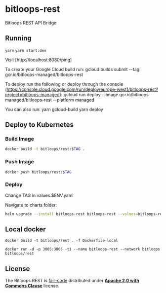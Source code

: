 # bitloops-rest
Bitloops REST API Bridge

## Running

`yarn`
`yarn start:dev`

Visit [http://localhost:8080/ping]

To create your Google Cloud build run: 
gcloud builds submit --tag gcr.io/bitloops-managed/bitloops-rest

To deploy run the following or deploy through the console (https://console.cloud.google.com/run/deploy/europe-west1/bitloops-rest?project=bitloops-managed):
gcloud run deploy --image gcr.io/bitloops-managed/bitloops-rest --platform managed

You can also run: 
yarn gcloud-build
yarn deploy


## Deploy to Kubernetes

### Build Image
```bash
docker build -t bitloops/rest:$TAG .
```

### Push Image 
```bash
docker push bitloops/rest:$TAG
```

### Deploy
Change TAG in values.$ENV.yaml

Navigate to charts folder:

```bash
helm upgrade --install bitloops-rest bitloops-rest --values=bitloops-rest/values.prod.yaml
```

## Local docker
```
docker build -t bitloops/rest . -f Dockerfile-local
```
```
docker run -d -p 3005:3005 -ti --name bitloops-rest --network bitloops bitloops/rest
```

## License

The Bitloops REST is [fair-code](http://faircode.io) distributed under [**Apache 2.0 with Commons Clause**](https://github.com/bitloops/bitloops-engine/LICENSE.md) license.
